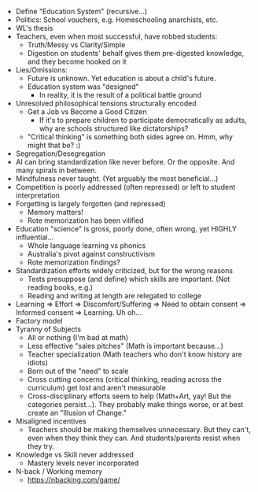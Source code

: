 
* Define "Education System" (recursive...)
* Politics: School vouchers, e.g.  Homeschooling anarchists, etc.
* WL's thesis
* Teachers, even when most successful, have robbed students:
  - Truth/Messy vs Clarity/Simple
  - Digestion on students' behalf gives them pre-digested knowledge, and they become hooked on it
* Lies/Omissions:
  - Future is unknown.  Yet education is about a child's future. 
  - Education system was "designed"
    - In reality, it is the result of a political battle ground
* Unresolved philosophical tensions structurally encoded
  - Get a Job vs Become a Good Citizen
    - If it's to prepare children to participate democratically as adults, why are schools structured like dictatorships?
  - "Critical thinking" is something both sides agree on.  Hmm, why might that be? :)
* Segregation/Desegregation
* AI can bring standardization like never before.  Or the opposite.  And many spirals in between.
* Mindfulness never taught.  (Yet arguably the most beneficial...)
* Competition is poorly addressed (often repressed) or left to student interpretation
* Forgetting is largely forgotten (and repressed)
  - Memory matters!
  - Rote memorization has been vilified
* Education "science" is gross, poorly done, often wrong, yet HIGHLY influential...
  - Whole language learning vs phonics
  - Australia's pivot against constructivism
  - Rote memorization findings?
* Standardization efforts widely criticized, but for the wrong reasons
  - Tests presuppose (and define) which skills are important.  (Not reading books, e.g.)
  - Reading and writing at length are relegated to college
* Learning => Effort => Discomfort/Suffering => Need to obtain consent => Informed consent => Learning.  Uh oh...
* Factory model 
* Tyranny of Subjects
  - All or nothing (I'm bad at math)
  - Less effective "sales pitches" (Math is important because...)
  - Teacher specialization (Math teachers who don't know history are idiots)
  - Born out of the "need" to scale
  - Cross cutting concerns (critical thinking, reading across the curriculum) get lost and aren't measurable 
  - Cross-disciplinary efforts seem to help (Math+Art, yay!  But the categories persist...).  They probably make things worse, or at best create an "Illusion of Change."
* Misaligned incentives
  - Teachers should be making themselves unnecessary.  But they can't, even when they think they can.  And students/parents resist when they try.
* Knowledge vs Skill never addressed
  - Mastery levels never incorporated
* N-back / Working memory
  - https://nbacking.com/game/
 

